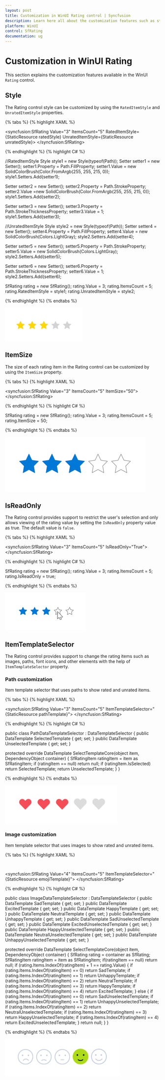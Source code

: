 ```yaml
---
layout: post
title: Customization in WinUI Rating control | Syncfusion
description: Learn here all about the customization features such as style, item size, read-only, and template in Syncfusion WinUI Rating (SfRating) control.
platform: WinUI
control: SfRating
documentation: ug
---
```


# Customization in WinUI Rating

This section explains the customization features available in the WinUI `Rating` control.

## Style

The Rating control style can be customized by using the `RatedItemStyle` and `UnratedItemStyle` properties.

{% tabs %}
{% highlight XAML %}

<ResourceDictionary>
 <Style TargetType="Path" x:Key="ratedStyle">
    <Setter Property="Fill" Value="#FFD700"/>
    <Setter Property="Stroke" Value="#FFD700"/>
    <Setter Property="StrokeThickness" Value="1"/>
 </Style>
 <Style TargetType="Path" x:Key="unratedStyle">   
    <Setter Property="Fill" Value="LightGray"/>
    <Setter Property="Stroke" Value="LightGray"/>
    <Setter Property="StrokeThickness" Value="1"/>
 </Style>
</ResourceDictionary>

<syncfusion:SfRating Value="3"
      ItemsCount="5" RatedItemStyle={StaticResource ratedStyle}
      UnratedItemStyle={StaticResource unratedStyle}>
</syncfusion:SfRating>

{% endhighlight %}
{% highlight C# %}

//RatedItemStyle
Style style1 = new Style(typeof(Path));
Setter setter1 = new Setter();
setter1.Property = Path.FillProperty;
setter1.Value = new SolidColorBrush(Color.FromArgb(255, 255, 215, 0));
style1.Setters.Add(setter1);

Setter setter2 = new Setter();
setter2.Property = Path.StrokeProperty;
setter2.Value =new SolidColorBrush(Color.FromArgb(255, 255, 215, 0));
style1.Setters.Add(setter2);

Setter setter3 = new Setter();
setter3.Property = Path.StrokeThicknessProperty;
setter3.Value = 1;
style1.Setters.Add(setter3);

//UnratedItemStyle
Style style2 = new Style(typeof(Path));
Setter setter4 = new Setter();
setter4.Property = Path.FillProperty;
setter4.Value = new SolidColorBrush(Colors.LightGray);
style2.Setters.Add(setter4);

Setter setter5 = new Setter();
setter5.Property = Path.StrokeProperty;
setter5.Value = new SolidColorBrush(Colors.LightGray);
style2.Setters.Add(setter5);

Setter setter6 = new Setter();
setter6.Property = Path.StrokeThicknessProperty;
setter6.Value = 1;
style2.Setters.Add(setter6);

SfRating rating = new SfRating();
rating.Value = 3;
rating.ItemsCount = 5;
rating.RatedItemStyle = style1;
rating.UnratedItemStyle = style2;

{% endhighlight %}
{% endtabs %}

![Style customization in WinUI Rating control](Rating_images/winui_rating_style.png)

## ItemSize 

The size of each rating item in the Rating control can be customized by using the `ItemSize` property.

{% tabs %}
{% highlight XAML %}

<syncfusion:SfRating Value="3"
     ItemsCount="5" ItemSize="50">
</syncfusion:SfRating>

{% endhighlight %}
{% highlight C# %}

SfRating rating = new SfRating();
rating.Value = 3;
rating.ItemsCount = 5;
rating.ItemSize = 50;

{% endhighlight %}
{% endtabs %}

![Size customization in WinUI Rating control](Rating_images/winui_rating_itemsize.png)

## IsReadOnly

The Rating control provides support to restrict the user's selection and only allows viewing of the rating value by setting the `IsReadOnly` property value as true. The default value is `false`.

{% tabs %}
{% highlight XAML %}

<syncfusion:SfRating Value="3"
     ItemsCount="5" IsReadOnly="True">
</syncfusion:SfRating>

{% endhighlight %}
{% highlight C# %}

SfRating rating = new SfRating();
rating.Value = 3;
rating.ItemsCount = 5;
rating.IsReadOnly = true;

{% endhighlight %}
{% endtabs %}

![Read-only state in WinUI Rating control](Rating_images/winui_rating_readonly.png)

## ItemTemplateSelector

The Rating control provides support to change the rating items such as images, paths, font icons, and other elements with the help of `ItemTemplateSelector` property.

### Path customization

Item template selector that uses paths to show rated and unrated items.

{% tabs %}
{% highlight XAML %}

<ResourceDictionary>
  <ResourceDictionary.ThemeDictionaries>
    <ResourceDictionary x:Key="Light">
      <SolidColorBrush x:Key="FillColor" Color="#DCDCDC"/>
    </ResourceDictionary>
    <ResourceDictionary x:Key="Dark">
      <SolidColorBrush x:Key="FillColor" Color="#474747"/>
    </ResourceDictionary>
  </ResourceDictionary.ThemeDictionaries>
  <DataTemplate x:Key="selectedTemplate">
    <Viewbox>
      <Path Margin="4" Fill="#F44D57" Data="M16.2551 1.76462L16.2552 1.76479C16.6493 2.16617 16.9623 2.64325 17.1761 3.16901C17.3899 3.69479 17.5 4.25866 17.5 4.82833C17.5 5.39799 17.3899 5.96186 17.1761 6.48764C16.9623 7.0134 16.6493 7.49048 16.2552 7.89187L16.2551 7.89195L15.3424 8.82219L8.99977 15.2861L2.65718 8.82219L1.74439 7.89195C0.94868 7.08101 0.5 5.97917 0.5 4.82833C0.5 3.67748 0.94868 2.57564 1.74439 1.7647C2.53979 0.954092 3.61655 0.500469 4.73725 0.500469C5.85795 0.500469 6.9347 0.954092 7.7301 1.7647L8.64288 2.69495C8.73691 2.79077 8.86552 2.84476 8.99977 2.84476C9.13402 2.84476 9.26263 2.79077 9.35666 2.69495L10.2694 1.7647L10.2695 1.76462C10.6634 1.36307 11.1304 1.04504 11.6438 0.828245C12.1572 0.611455 12.7072 0.5 13.2623 0.5C13.8174 0.5 14.3674 0.611454 14.8807 0.828245C15.3941 1.04504 15.8612 1.36307 16.2551 1.76462Z"/>
    </Viewbox>
  </DataTemplate>
  <DataTemplate x:Key="unselectedTemplate">
    <Viewbox>
      <Path Margin="4" Fill="{ThemeResource FillColor}" Data="M16.612 1.41452C16.1722 0.966073 15.65 0.610337 15.0752 0.367629C14.5005 0.124922 13.8844 0 13.2623 0C12.6401 0 12.0241 0.124922 11.4493 0.367629C10.8746 0.610337 10.3524 0.966073 9.91255 1.41452L8.99977 2.34476L8.08699 1.41452C7.19858 0.509117 5.99364 0.0004693 4.73725 0.000469309C3.48085 0.000469319 2.27591 0.509117 1.38751 1.41452C0.499101 2.31992 9.36088e-09 3.5479 0 4.82833C-9.36088e-09 6.10875 0.499101 7.33674 1.38751 8.24214L2.30029 9.17238L8.99977 16L15.6992 9.17238L16.612 8.24214C17.0521 7.79391 17.4011 7.26171 17.6393 6.67596C17.8774 6.0902 18 5.46237 18 4.82833C18 4.19428 17.8774 3.56645 17.6393 2.9807C17.4011 2.39494 17.0521 1.86275 16.612 1.41452Z"/>
    </Viewbox>
  </DataTemplate>
  <local:PathDataTemplateSelector x:Key="pathTemplate"
      SelectedTemplate="{StaticResource selectedTemplate}"
      UnselectedTemplate="{StaticResource unselectedTemplate}"/>
</ResourceDictionary>

<syncfusion:SfRating Value="3" ItemsCount="5"
     ItemTemplateSelector="{StaticResource pathTemplate}">
</syncfusion:SfRating>

{% endhighlight %}
{% highlight C# %}

public class PathDataTemplateSelector : DataTemplateSelector
{
  public DataTemplate SelectedTemplate { get; set; }
  public DataTemplate UnselectedTemplate { get; set; }

   protected override DataTemplate SelectTemplateCore(object item, DependencyObject container)
  {
    SfRatingItem ratingItem = item as SfRatingItem;
    if (ratingItem == null)
        return null;
    if (ratingItem.IsSelected)
        return SelectedTemplate;
    return UnselectedTemplate;
  }
}

{% endhighlight %}
{% endtabs %}

![Path template in WinUI Rating control](Rating_images/winui_rating_path.png)

### Image customization

Item template selector that uses images to show rated and unrated items.

{% tabs %}
{% highlight XAML %}

<ResourceDictionary>
  <DataTemplate x:Key="sadSelectedTemplate">
     <Grid Margin="3">
         <Image Source="/Assets/Rating/SadSelected.png"/>
     </Grid>
  </DataTemplate>
  <DataTemplate x:Key="sadUnselectedTemplate">
     <Grid Margin="3">     
         <Image Source="/Assets/Rating/SadUnselected.png"/>     
     </Grid>
  </DataTemplate>
  <DataTemplate x:Key="unhappySelectedTemplate">
     <Grid Margin="3">
         <Image Source="/Assets/Rating/UnhappySelected.png"/>
     </Grid>
  </DataTemplate>
  <DataTemplate x:Key="unhappyUnselectedTemplate">
     <Grid Margin="3">
         <Image Source="/Assets/Rating/UnhappyUnselected.png"/>
     </Grid>
  </DataTemplate>
  <DataTemplate x:Key="neutralSelectedTemplate">
     <Grid Margin="3">
         <Image Source="/Assets/Rating/NeutralSelected.png"/>
     </Grid>
  </DataTemplate>
  <DataTemplate x:Key="neutralUnselectedTemplate">
     <Grid Margin="3">
         <Image Source="/Assets/Rating/NeutralUnselected.png"/>
     </Grid>
  </DataTemplate>
  <DataTemplate x:Key="happySelectedTemplate">
     <Grid Margin="3">
         <Image Source="/Assets/Rating/HappySelected.png"/>
     </Grid>
  </DataTemplate>
  <DataTemplate x:Key="happyUnselectedTemplate">
     <Grid Margin="3">
         <Image Source="/Assets/Rating/HappyUnselected.png"/>
     </Grid>
  </DataTemplate>
  <DataTemplate x:Key="excitedSelectedTemplate">
     <Grid Margin="3">
         <Image Source="/Assets/Rating/ExcitedSelected.png"/>
     </Grid>
  </DataTemplate>
  <DataTemplate x:Key="excitedUnselectedTemplate">
     <Grid Margin="3">
         <Image Source="/Assets/Rating/ExcitedUnselected.png"/>
     </Grid>
  </DataTemplate>
  <local:ImageDataTemplateSelector x:Key="emojiTemplate"
         SadTemplate="{StaticResource sadSelectedTemplate}"                             
         SadUnselectedTemplate="{StaticResource sadUnselectedTemplate}"
         UnhappyTemplate="{StaticResource unhappySelectedTemplate}"
         UnhappyUnselectedTemplate="{StaticResource unhappyUnselectedTemplate}"
         NeutralTemplate="{StaticResource neutralSelectedTemplate}"
         NeutralUnselectedTemplate="{StaticResource neutralUnselectedTemplate}"
         HappyTemplate="{StaticResource happySelectedTemplate}"
         HappyUnselectedTemplate="{StaticResource happyUnselectedTemplate}"
         ExcitedTemplate="{StaticResource excitedSelectedTemplate}"
         ExcitedUnselectedTemplate="{StaticResource excitedUnselectedTemplate}"/>
</ResourceDictionary>
  
<syncfusion:SfRating Value="4" ItemsCount="5"
     ItemTemplateSelector="{StaticResource emojiTemplate}">
</syncfusion:SfRating>

{% endhighlight %}
{% highlight C# %}

public class ImageDataTemplateSelector : DataTemplateSelector
{
   public DataTemplate SadTemplate { get; set; }
   public DataTemplate ExcitedTemplate { get; set; }
   public DataTemplate HappyTemplate { get; set; }
   public DataTemplate NeutralTemplate { get; set; }
   public DataTemplate UnhappyTemplate { get; set; }
   public DataTemplate SadUnselectedTemplate { get; set; }
   public DataTemplate ExcitedUnselectedTemplate { get; set; }
   public DataTemplate HappyUnselectedTemplate { get; set; }
   public DataTemplate NeutralUnselectedTemplate { get; set; }
   public DataTemplate UnhappyUnselectedTemplate { get; set; }
        
   protected override DataTemplate SelectTemplateCore(object item, DependencyObject container)
  {
    SfRating rating = container as SfRating; 
    SfRatingItem ratingItem = item as SfRatingItem; 
    if(ratingItem == null)
       return null;
    if (rating.Items.IndexOf(ratingItem) + 1 == rating.Value)
    {
      if (rating.Items.IndexOf(ratingItem) == 0)
          return SadTemplate;
      if (rating.Items.IndexOf(ratingItem) == 1)
          return UnhappyTemplate;
      if (rating.Items.IndexOf(ratingItem) == 2)
          return NeutralTemplate;
      if (rating.Items.IndexOf(ratingItem) == 3)
          return HappyTemplate;
      if (rating.Items.IndexOf(ratingItem) == 4)
          return ExcitedTemplate;
    }
    else
    {
      if (rating.Items.IndexOf(ratingItem) == 0)
          return SadUnselectedTemplate;
      if (rating.Items.IndexOf(ratingItem) == 1)
          return UnhappyUnselectedTemplate;
      if (rating.Items.IndexOf(ratingItem) == 2)
          return NeutralUnselectedTemplate;
      if (rating.Items.IndexOf(ratingItem) == 3)
          return HappyUnselectedTemplate;
      if (rating.Items.IndexOf(ratingItem) == 4)
          return ExcitedUnselectedTemplate;
    }
    return null; 
  }
}

{% endhighlight %}
{% endtabs %}

![Image template in WinUI Rating control](Rating_images/winui_rating_emoji.png)

